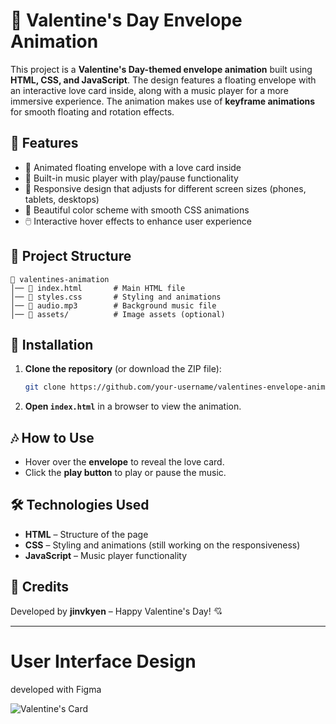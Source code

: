 # 💌 Valentine's Day Envelope Animation

This project is a **Valentine's Day-themed envelope animation** built using **HTML, CSS, and JavaScript**. The design features a floating envelope with an interactive love card inside, along with a music player for a more immersive experience. The animation makes use of **keyframe animations** for smooth floating and rotation effects.

## 🚀 Features

- 💖 Animated floating envelope with a love card inside
- 🎵 Built-in music player with play/pause functionality
- 📱 Responsive design that adjusts for different screen sizes (phones, tablets, desktops)
- 🎨 Beautiful color scheme with smooth CSS animations
- 🖱️ Interactive hover effects to enhance user experience

## 📂 Project Structure
```
📁 valentines-animation
│── 📄 index.html       # Main HTML file
│── 🎨 styles.css       # Styling and animations
│── 🎵 audio.mp3        # Background music file
│── 🎨 assets/          # Image assets (optional)
```

## 📌 Installation

1. **Clone the repository** (or download the ZIP file):
   ```sh
   git clone https://github.com/your-username/valentines-envelope-animation.git
   ```
2. **Open `index.html`** in a browser to view the animation.

## 🎶 How to Use

- Hover over the **envelope** to reveal the love card.
- Click the **play button** to play or pause the music.

## 🛠️ Technologies Used

- **HTML** – Structure of the page
- **CSS** – Styling and animations (still working on the responsiveness)
- **JavaScript** – Music player functionality

## 💖 Credits

Developed by **jinvkyen** – Happy Valentine's Day! 💘

---

# User Interface Design 
developed with Figma

![Valentine's Card](https://github.com/user-attachments/assets/7436ce83-ce1d-4dc6-a330-5f403a78e71f)
